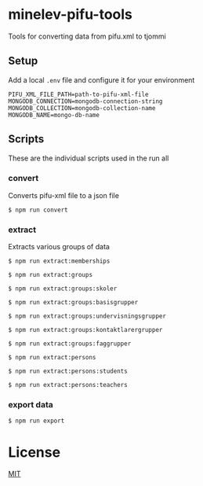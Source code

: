 # minelev-pifu-tools

Tools for converting data from pifu.xml to tjommi

## Setup

Add a local `.env` file and configure it for your environment

```
PIFU_XML_FILE_PATH=path-to-pifu-xml-file
MONGODB_CONNECTION=mongodb-connection-string
MONGODB_COLLECTION=mongodb-collection-name
MONGODB_NAME=mongo-db-name
```

## Scripts
These are the individual scripts used in the run all

### convert
Converts pifu-xml file to a json file

```
$ npm run convert
```

### extract
Extracts various groups of data

```
$ npm run extract:memberships
```

```
$ npm run extract:groups
```

```
$ npm run extract:groups:skoler
```

```
$ npm run extract:groups:basisgrupper
```

```
$ npm run extract:groups:undervisningsgrupper
```

```
$ npm run extract:groups:kontaktlarergrupper
```

```
$ npm run extract:groups:faggrupper
```

```
$ npm run extract:persons
```

```
$ npm run extract:persons:students
```

```
$ npm run extract:persons:teachers
```

### export data

```
$ npm run export
```

# License

[MIT](LICENSE)
